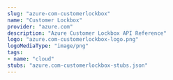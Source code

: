 ```yaml
---
slug: "azure-com-customerlockbox"
name: "Customer Lockbox"
provider: "azure.com"
description: "Azure Customer Lockbox API Reference"
logo: "azure.com-customerlockbox-logo.png"
logoMediaType: "image/png"
tags:
- name: "cloud"
stubs: "azure.com-customerlockbox-stubs.json"
---
```

